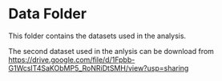 # Data Folder
This folder contains the datasets used in the analysis.

The second dataset used in the anlysis can be download from https://drive.google.com/file/d/1Fpbb-G1WcsIT4SaKObMP5_RoNRiDtSMH/view?usp=sharing

